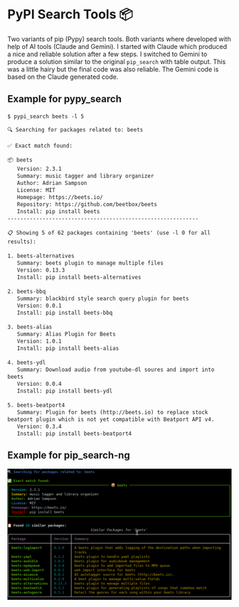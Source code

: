 # PyPI Search Tools 📦

Two variants of pip (Pypy) search tools. Both variants where developed with help
of AI tools (Claude and Gemini). I started with Claude which produced a nice and
reliable solution after a few steps. I switched to Gemini to produce a solution
similar to the original `pip_search` with table output. This was a little hairy
but the final code was also reliable. The Gemini code is based on the Claude
generated code.


## Example for pypy_search
~~~
$ pypi_search beets -l 5
~~~

~~~
🔍 Searching for packages related to: beets

✅ Exact match found:

📦 beets
   Version: 2.3.1
   Summary: music tagger and library organizer
   Author: Adrian Sampson
   License: MIT
   Homepage: https://beets.io/
   Repository: https://github.com/beetbox/beets
   Install: pip install beets
------------------------------------------------------------

📋 Showing 5 of 62 packages containing 'beets' (use -l 0 for all results):

1. beets-alternatives
   Summary: beets plugin to manage multiple files
   Version: 0.13.3
   Install: pip install beets-alternatives

2. beets-bbq
   Summary: blackbird style search query plugin for beets
   Version: 0.0.1
   Install: pip install beets-bbq

3. beets-alias
   Summary: Alias Plugin for Beets
   Version: 1.0.1
   Install: pip install beets-alias

4. beets-ydl
   Summary: Download audio from youtube-dl soures and import into beets
   Version: 0.0.4
   Install: pip install beets-ydl

5. beets-beatport4
   Summary: Plugin for beets (http://beets.io) to replace stock beatport plugin which is not yet compatible with Beatport API v4.
   Version: 0.3.4
   Install: pip install beets-beatport4
~~~


## Example for pip_search-ng

![pip_search-ng](./screenshot-pip_search-ng.png "pip_search-ng")

